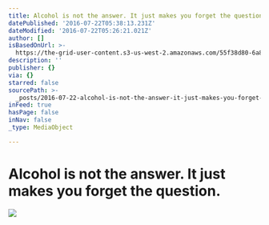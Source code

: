 ```yaml
---
title: Alcohol is not the answer. It just makes you forget the question.
datePublished: '2016-07-22T05:38:13.231Z'
dateModified: '2016-07-22T05:26:21.021Z'
author: []
isBasedOnUrl: >-
  https://the-grid-user-content.s3-us-west-2.amazonaws.com/55f38d80-6a88-48f2-80d1-901391d5806d.jpg
description: ''
publisher: {}
via: {}
starred: false
sourcePath: >-
  _posts/2016-07-22-alcohol-is-not-the-answer-it-just-makes-you-forget-the-ques.md
inFeed: true
hasPage: false
inNav: false
_type: MediaObject

---
```

# Alcohol is not the answer. It just makes you forget the question.
![](https://the-grid-user-content.s3-us-west-2.amazonaws.com/55f38d80-6a88-48f2-80d1-901391d5806d.jpg)